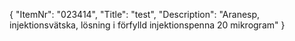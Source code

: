 {
  "ItemNr": "023414",
  "Title": "test",
  "Description": "Aranesp, injektionsvätska, lösning i förfylld injektionspenna 20 mikrogram"
}